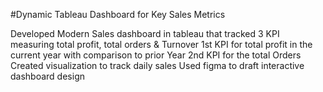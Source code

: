 #Dynamic Tableau Dashboard for Key Sales Metrics

Developed Modern Sales dashboard in tableau that tracked 3 KPI measuring total profit, total orders & Turnover
1st KPI for total profit in the current year with comparison to prior Year
2nd KPI for the total Orders
Created visualization to track daily sales 
Used figma to draft interactive dashboard design 
